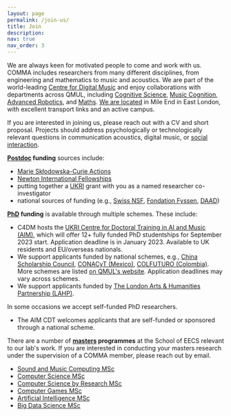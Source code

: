 ```yaml
---
layout: page
permalink: /join-us/
title: Join
description: 
nav: true
nav_order: 3
---
```


We are always keen for motivated people to come and work with us.
COMMA includes researchers from many different disciplines, from engineering and mathematics to music and acoustics.
We are part of the world-leading [Centre for Digital Music](http://c4dm.eecs.qmul.ac.uk/) and enjoy collaborations with departments across QMUL, including [Cognitive Science](http://cogsci.eecs.qmul.ac.uk/), [Music Cognition](http://music-cognition.eecs.qmul.ac.uk/), [Advanced Robotics](https://www.robotics.qmul.ac.uk/), and [Maths](https://www.qmul.ac.uk/maths/research/statistics-and-data-science/).
[We are located](/contact/) in Mile End in East London, with excellent transport links and an active campus.

If you are interested in joining us, please reach out with a CV and short proposal. Projects should address psychologically or technologically relevant questions in communication acoustics, digital music, or [social interaction](https://www.qmul.ac.uk/research/faculties-and-research-centres/science-and-engineering/social-interaction-health-and-wellbeing/).   


<!-- #### Postdocs -->

<b><u>Postdoc</u> funding</b> sources include:

* [Marie Skłodowska-Curie Actions](https://marie-sklodowska-curie-actions.ec.europa.eu/actions/postdoctoral-fellowships)
* [Newton International Fellowships](https://royalsociety.org/grants-schemes-awards/grants/newton-international/) 
* putting together a [UKRI](https://www.ukri.org/opportunity/) grant with you as a named researcher co-investigator
* national sources of funding (e.g., [Swiss NSF](https://www.snf.ch/en), [Fondation Fyssen](https://www.fondationfyssen.fr/en/), [DAAD](https://www.daad.de/de/))

<!-- #### PhD research -->

<b><u>PhD</u> funding</b> is available through multiple schemes. These include:

* C4DM hosts the [UKRI Centre for Doctoral Training in AI and Music (AIM)](https://aim.qmul.ac.uk/), which will offer 12+ fully funded PhD studentships for September 2023 start. Application deadline is in January 2023. Available to UK residents and EU/overseas nationals.
* We support applicants funded by national schemes, e.g., [China Scholarship Council](https://www.qmul.ac.uk/scholarships/items/china-scholarship-council-scholarships.html), [CONACyT (Mexico)](https://www.qmul.ac.uk/scholarships/items/conacyt-scholarships.html), [COLFUTURO (Colombia)](https://www.qmul.ac.uk/scholarships/items/colfuturo-scholarships.html). More schemes are listed [on QMUL's website](https://www.qmul.ac.uk/postgraduate/research/funding_phd/studentships/). Application deadlines may vary across schemes.
* We support applicants funded by [The London Arts & Humanities Partnership (LAHP)](https://www.lahp.ac.uk/prospective-students/). 

In some occasions we accept self-funded PhD researchers. 

* The AIM CDT welcomes applicants that are self-funded or sponsored through a national scheme. 

<!-- #### Masters students -->

There are a number of <b><u>masters</u> programmes</b> at the School of EECS relevant to our lab's work. If you are interested in conducting your masters research under the supervision of a COMMA member, please reach out by email.

* [Sound and Music Computing MSc](https://www.qmul.ac.uk/postgraduate/taught/coursefinder/courses/sound-and-music-computing-msc/)
* [Computer Science MSc](https://www.qmul.ac.uk/postgraduate/taught/coursefinder/courses/computer-science-msc/)
* [Computer Science by Research MSc](https://www.qmul.ac.uk/postgraduate/taught/coursefinder/courses/computer-science-by-research-msc/)
* [Computer Games MSc](https://www.qmul.ac.uk/postgraduate/taught/coursefinder/courses/computer-games-msc/)
* [Artificial Intelligence MSc](https://www.qmul.ac.uk/postgraduate/taught/coursefinder/courses/artificial-intelligence-msc/)
* [Big Data Science MSc](https://www.qmul.ac.uk/postgraduate/taught/coursefinder/courses/big-data-science-msc/)
